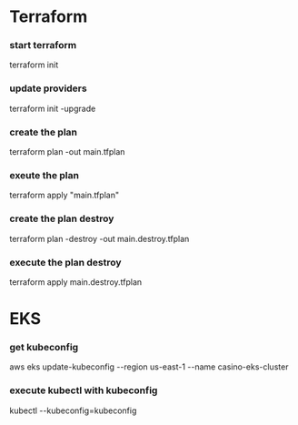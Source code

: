 # Terraform
### start terraform
terraform init

### update providers
terraform init -upgrade

### create the plan
terraform plan -out main.tfplan

### exeute the plan
terraform apply "main.tfplan"

### create the plan destroy
terraform plan -destroy -out main.destroy.tfplan

### execute the plan destroy
terraform apply main.destroy.tfplan


# EKS

### get kubeconfig
aws eks update-kubeconfig --region us-east-1  --name casino-eks-cluster

### execute kubectl with kubeconfig
kubectl --kubeconfig=kubeconfig 